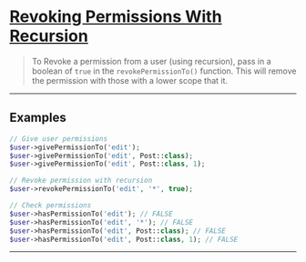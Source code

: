 # <u>Revoking Permissions With Recursion</u>

> To Revoke a permission from a user (using recursion), pass in a boolean of `true` in the `revokePermissionTo()` function. This will remove the permission with those with a lower scope that it.

---

## Examples
```php
// Give user permissions
$user->givePermissionTo('edit');
$user->givePermissionTo('edit', Post::class);
$user->givePermissionTo('edit', Post::class, 1);
```
```php
// Revoke permission with recursion
$user->revokePermissionTo('edit', '*', true);
```
```php
// Check permissions
$user->hasPermissionTo('edit'); // FALSE
$user->hasPermissionTo('edit', '*'); // FALSE
$user->hasPermissionTo('edit', Post::class); // FALSE
$user->hasPermissionTo('edit', Post::class, 1); // FALSE
```

---

